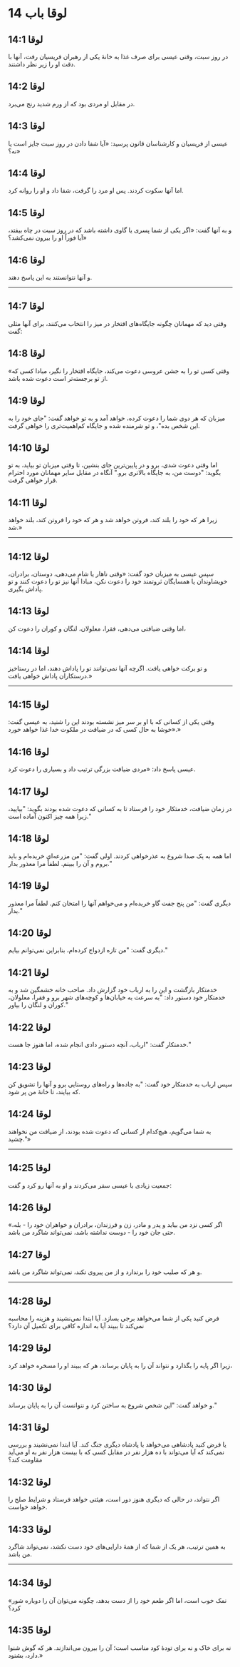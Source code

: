 # لوقا باب 14

## لوقا 14:1

در روز سبت، وقتی عیسی برای صرف غذا به خانهٔ یکی از رهبران فریسیان رفت، آنها با دقت او را زیر نظر داشتند.

## لوقا 14:2

در مقابل او مردی بود که از ورم شدید رنج می‌برد.

## لوقا 14:3

عیسی از فریسیان و کارشناسان قانون پرسید: «آیا شفا دادن در روز سبت جایز است یا نه؟»

## لوقا 14:4

اما آنها سکوت کردند. پس او مرد را گرفت، شفا داد و او را روانه کرد.

## لوقا 14:5

و به آنها گفت: «اگر یکی از شما پسری یا گاوی داشته باشد که در روز سبت در چاه بیفتد، آیا فوراً او را بیرون نمی‌کشد؟»

## لوقا 14:6

و آنها نتوانستند به این پاسخ دهند.

---

## لوقا 14:7

وقتی دید که مهمانان چگونه جایگاه‌های افتخار در میز را انتخاب می‌کنند، برای آنها مثلی گفت:

## لوقا 14:8

«وقتی کسی تو را به جشن عروسی دعوت می‌کند، جایگاه افتخار را نگیر، مبادا کسی که از تو برجسته‌تر است دعوت شده باشد.

## لوقا 14:9

میزبان که هر دوی شما را دعوت کرده، خواهد آمد و به تو خواهد گفت: "جای خود را به این شخص بده"، و تو شرمنده شده و جایگاه کم‌اهمیت‌تری را خواهی گرفت.

## لوقا 14:10

اما وقتی دعوت شدی، برو و در پایین‌ترین جای بنشین، تا وقتی میزبان تو بیاید، به تو بگوید: "دوست من، به جایگاه بالاتری برو." آنگاه در مقابل سایر مهمانان مورد احترام قرار خواهی گرفت.

## لوقا 14:11

زیرا هر که خود را بلند کند، فروتن خواهد شد و هر که خود را فروتن کند، بلند خواهد شد.»

---

## لوقا 14:12

سپس عیسی به میزبان خود گفت: «وقتی ناهار یا شام می‌دهی، دوستان، برادران، خویشاوندان یا همسایگان ثروتمند خود را دعوت نکن، مبادا آنها نیز تو را دعوت کنند و تو پاداش بگیری.

## لوقا 14:13

اما وقتی ضیافتی می‌دهی، فقرا، معلولان، لنگان و کوران را دعوت کن،

## لوقا 14:14

و تو برکت خواهی یافت. اگرچه آنها نمی‌توانند تو را پاداش دهند، اما در رستاخیز درستکاران پاداش خواهی یافت.»

---

## لوقا 14:15

وقتی یکی از کسانی که با او بر سر میز نشسته بودند این را شنید، به عیسی گفت: «خوشا به حال کسی که در ضیافت در ملکوت خدا غذا خواهد خورد.»

## لوقا 14:16

عیسی پاسخ داد: «مردی ضیافت بزرگی ترتیب داد و بسیاری را دعوت کرد.

## لوقا 14:17

در زمان ضیافت، خدمتکار خود را فرستاد تا به کسانی که دعوت شده بودند بگوید: "بیایید، زیرا همه چیز اکنون آماده است."

## لوقا 14:18

اما همه به یک صدا شروع به عذرخواهی کردند. اولی گفت: "من مزرعه‌ای خریده‌ام و باید بروم و آن را ببینم. لطفاً مرا معذور بدار."

## لوقا 14:19

دیگری گفت: "من پنج جفت گاو خریده‌ام و می‌خواهم آنها را امتحان کنم. لطفاً مرا معذور بدار."

## لوقا 14:20

دیگری گفت: "من تازه ازدواج کرده‌ام، بنابراین نمی‌توانم بیایم."

## لوقا 14:21

خدمتکار بازگشت و این را به ارباب خود گزارش داد. صاحب خانه خشمگین شد و به خدمتکار خود دستور داد: "به سرعت به خیابان‌ها و کوچه‌های شهر برو و فقرا، معلولان، کوران و لنگان را بیاور."

## لوقا 14:22

خدمتکار گفت: "ارباب، آنچه دستور دادی انجام شده، اما هنوز جا هست."

## لوقا 14:23

سپس ارباب به خدمتکار خود گفت: "به جاده‌ها و راه‌های روستایی برو و آنها را تشویق کن که بیایند، تا خانهٔ من پر شود.

## لوقا 14:24

به شما می‌گویم، هیچ‌کدام از کسانی که دعوت شده بودند، از ضیافت من نخواهند چشید."»

---

## لوقا 14:25

جمعیت زیادی با عیسی سفر می‌کردند و او به آنها رو کرد و گفت:

## لوقا 14:26

«اگر کسی نزد من بیاید و پدر و مادر، زن و فرزندان، برادران و خواهران خود را - بله، حتی جان خود را - دوست نداشته باشد، نمی‌تواند شاگرد من باشد.

## لوقا 14:27

و هر که صلیب خود را برندارد و از من پیروی نکند، نمی‌تواند شاگرد من باشد.

---

## لوقا 14:28

فرض کنید یکی از شما می‌خواهد برجی بسازد. آیا ابتدا نمی‌نشیند و هزینه را محاسبه نمی‌کند تا ببیند آیا به اندازه کافی برای تکمیل آن دارد؟

## لوقا 14:29

زیرا اگر پایه را بگذارد و نتواند آن را به پایان برساند، هر که ببیند او را مسخره خواهد کرد،

## لوقا 14:30

و خواهد گفت: "این شخص شروع به ساختن کرد و نتوانست آن را به پایان برساند."

## لوقا 14:31

یا فرض کنید پادشاهی می‌خواهد با پادشاه دیگری جنگ کند. آیا ابتدا نمی‌نشیند و بررسی نمی‌کند که آیا می‌تواند با ده هزار نفر در مقابل کسی که با بیست هزار نفر به او می‌آید مقاومت کند؟

## لوقا 14:32

اگر نتواند، در حالی که دیگری هنوز دور است، هیئتی خواهد فرستاد و شرایط صلح را خواهد خواست.

## لوقا 14:33

به همین ترتیب، هر یک از شما که از همهٔ دارایی‌های خود دست نکشد، نمی‌تواند شاگرد من باشد.

---

## لوقا 14:34

«نمک خوب است، اما اگر طعم خود را از دست بدهد، چگونه می‌توان آن را دوباره شور کرد؟

## لوقا 14:35

نه برای خاک و نه برای تودهٔ کود مناسب است؛ آن را بیرون می‌اندازند. هر که گوش شنوا دارد، بشنود.»
